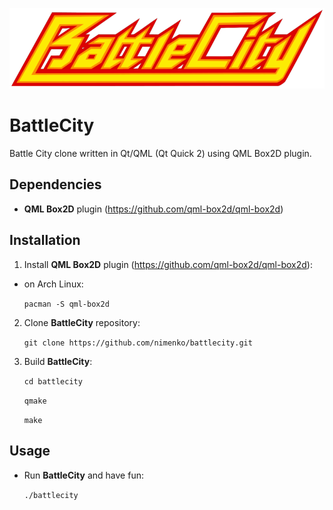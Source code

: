![BattleCity Logo](/images/logo.png)

# BattleCity

Battle City clone written in Qt/QML (Qt Quick 2) using QML Box2D plugin.

## Dependencies

- **QML Box2D** plugin (https://github.com/qml-box2d/qml-box2d)

## Installation

1. Install **QML Box2D** plugin (https://github.com/qml-box2d/qml-box2d):

- on Arch Linux:

  `pacman -S qml-box2d`

2. Clone **BattleCity** repository:

   `git clone https://github.com/nimenko/battlecity.git`

3. Build **BattleCity**:

   `cd battlecity`

   `qmake`

   `make`

## Usage

- Run **BattleCity** and have fun:

  `./battlecity`

